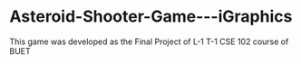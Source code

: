 # Asteroid-Shooter-Game---iGraphics
This game was developed as the Final Project of L-1 T-1 CSE 102 course of BUET